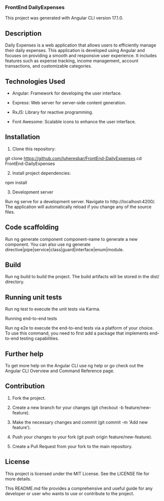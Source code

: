 ### FrontEnd DailyExpenses

This project was generated with Angular CLI version 17.1.0.

## Description

  Daily Expenses is a web application that allows users to efficiently manage their daily expenses. This application is developed using Angular and focuses on providing a smooth and responsive user experience. It includes features such as expense tracking, income management, account transactions, and customizable categories.

## Technologies Used

  * Angular: Framework for developing the user interface.

  * Express: Web server for server-side content generation.

  * RxJS: Library for reactive programming.

  * Font Awesome: Scalable icons to enhance the user interface.

## Installation

  1. Clone this repository:

  git clone https://github.com/luheresbar/FrontEnd-DailyExpenses
  cd FrontEnd-DailyExpenses

  2. Install project dependencies:

  npm install

  3. Development server

  Run ng serve for a development server. Navigate to http://localhost:4200/. The application will automatically reload if you change any of the source files.

## Code scaffolding

  Run ng generate component component-name to generate a new component. You can also use ng generate directive|pipe|service|class|guard|interface|enum|module.

## Build

  Run ng build to build the project. The build artifacts will be stored in the dist/ directory.

## Running unit tests

  Run ng test to execute the unit tests via Karma.

  Running end-to-end tests

  Run ng e2e to execute the end-to-end tests via a platform of your choice. To use this command, you need to first add a package that implements end-to-end testing capabilities.

## Further help

  To get more help on the Angular CLI use ng help or go check out the Angular CLI Overview and Command Reference page.

## Contribution

  1. Fork the project.

  2. Create a new branch for your changes (git checkout -b feature/new-feature).

  3. Make the necessary changes and commit (git commit -m 'Add new feature').

  4. Push your changes to your fork (git push origin feature/new-feature).

  5. Create a Pull Request from your fork to the main repository.

## License

  This project is licensed under the MIT License. See the LICENSE file for more details.

  This README.md file provides a comprehensive and useful guide for any developer or user who wants to use or contribute to the project.
